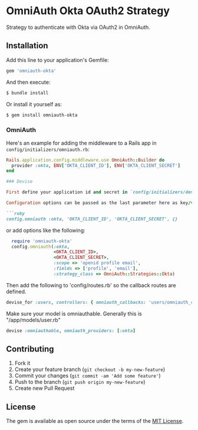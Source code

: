 # OmniAuth Okta OAuth2 Strategy

Strategy to authenticate with Okta via OAuth2 in OmniAuth.

## Installation

Add this line to your application's Gemfile:

```ruby
gem 'omniauth-okta'
```

And then execute:
```bash
$ bundle install
```

Or install it yourself as:
```bash
$ gem install omniauth-okta
```

### OmniAuth

Here's an example for adding the middleware to a Rails app in `config/initializers/omniauth.rb`:

```ruby
Rails.application.config.middleware.use OmniAuth::Builder do
  provider :okta, ENV['OKTA_CLIENT_ID'], ENV['OKTA_CLIENT_SECRET']
end

### Devise

First define your application id and secret in `config/initializers/devise.rb`.

Configuration options can be passed as the last parameter here as key/value pairs.

```ruby
config.omniauth :okta, 'OKTA_CLIENT_ID', 'OKTA_CLIENT_SECRET', {}
```
or add options like the following:

```ruby
  require 'omniauth-okta'
  config.omniauth(:okta,
                  <OKTA_CLIENT_ID>,
                  <OKTA_CLIENT_SECRET>,
                  :scope => 'openid profile email',
                  :fields => ['profile', 'email'],
                  :strategy_class => OmniAuth::Strategies::Okta)
```

Then add the following to 'config/routes.rb' so the callback routes are defined.

```ruby
devise_for :users, controllers: { omniauth_callbacks: 'users/omniauth_callbacks' }
```

Make sure your model is omniauthable. Generally this is "/app/models/user.rb"

```ruby
devise :omniauthable, omniauth_providers: [:okta]
```

## Contributing

1. Fork it
2. Create your feature branch (`git checkout -b my-new-feature`)
3. Commit your changes (`git commit -am 'Add some feature'`)
4. Push to the branch (`git push origin my-new-feature`)
5. Create new Pull Request

## License
The gem is available as open source under the terms of the [MIT License](http://opensource.org/licenses/MIT).
